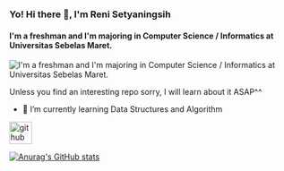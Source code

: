 ### Yo! Hi there 👋, I'm Reni Setyaningsih
#### I'm a freshman and I'm majoring in Computer Science / Informatics at Universitas Sebelas Maret.
![I'm a freshman and I'm majoring in Computer Science / Informatics at Universitas Sebelas Maret.](https://arturssmirnovs.github.io/github-profile-readme-generator/images/banner.png)

Unless you find an interesting repo sorry, I will learn about it ASAP^^


- 🌱 I’m currently learning Data Structures and Algorithm 


[<img src='![xps-g2E2NQ5SWSU-unsplash](https://user-images.githubusercontent.com/70735803/121027106-e724b680-c7d0-11eb-96de-2d4d3a73c8bc.jpg)
' alt='github' height='40'>](https://github.com/faqirilmu31)  



[![Anurag's GitHub stats](https://github-readme-stats.vercel.app/api?username=faqirilmu31)](https://github.com/faqirilmu31/github-readme-stats)

<!--
**faqirilmu31/faqirilmu31** is a ✨ _special_ ✨ repository because its `README.md` (this file) appears on your GitHub profile.

Here are some ideas to get you started:

- 🔭 I’m currently working on ...
- 🌱 I’m currently learning ...
- 👯 I’m looking to collaborate on ...
- 🤔 I’m looking for help with ...
- 💬 Ask me about ...
- 📫 How to reach me: ...
- 😄 Pronouns: ...
- ⚡ Fun fact: ...
-->
